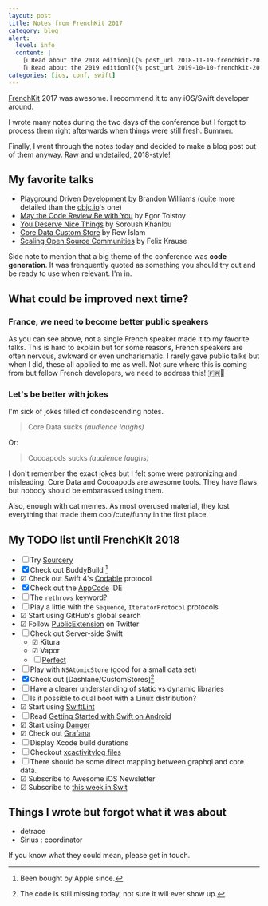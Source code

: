 ```yaml
---
layout: post
title: Notes from FrenchKit 2017
category: blog
alert:
  level: info
  content: |
    [ℹ️ Read about the 2018 edition]({% post_url 2018-11-19-frenchkit-2018 %})
    [ℹ️ Read about the 2019 edition]({% post_url 2019-10-10-frenchkit-2019 %})
categories: [ios, conf, swift]
---
```


[FrenchKit](http://frenchkit.fr) 2017 was awesome. I recommend it to any
iOS/Swift developer around.

I wrote many notes during the two days of the conference but I forgot to process
them right afterwards when things were still fresh. Bummer.

Finally, I went through the notes today and decided to make a blog post out of
them anyway. Raw and undetailed, 2018-style!

## My favorite talks

- [Playground Driven Development](https://youtu.be/DrdxSNG-_DE) by Brandon
  Williams (quite more detailed than the
  [objc.io](https://talk.objc.io/episodes/S01E51-playground-driven-development-at-kickstarter)'s
  one)
- [May the Code Review Be with You](https://youtu.be/e9NI5XnEqHA) by Egor
  Tolstoy
- [You Deserve Nice Things](https://youtu.be/3ia3ngqM2mM) by Soroush Khanlou
- [Core Data Custom Store](https://youtu.be/dYWE2d4_IPY) by Rew Islam
- [Scaling Open Source Communities](https://youtu.be/WM6WECv4B2E) by Felix
  Krause

Side note to mention that a big theme of the conference was **code generation**.
It was frenquently quoted as something you should try out and be ready to use
when relevant. I'm in.

## What could be improved next time?

### France, we need to become better public speakers

As you can see above, not a single French speaker made it to my favorite talks.
This is hard to explain but for some reasons, French speakers are often nervous,
awkward or even uncharismatic. I rarely gave public talks but when I did, these
all applied to me as well. Not sure where this is coming from but fellow French
developers, we need to address this! 🇫🇷💪

### Let's be better with jokes

I'm sick of jokes filled of condescending notes.

> Core Data sucks _(audience laughs)_

Or:

> Cocoapods sucks _(audience laughs)_

I don't remember the exact jokes but I felt some were patronizing and
misleading. Core Data and Cocoapods are awesome tools. They have flaws but
nobody should be embarassed using them.

Also, enough with cat memes. As most overused material, they lost everything
that made them cool/cute/funny in the first place.

## My TODO list until FrenchKit 2018

- ☐ Try [Sourcery][sourcery]
- ☒ Check out BuddyBuild [^footnote]
- ☑︎ Check out Swift 4's
  [Codable](https://developer.apple.com/documentation/swift/codable) protocol
- ☒ Check out the [AppCode](https://www.jetbrains.com/objc/) IDE
- ☐ The `rethrows` keyword?
- ☐ Play a little with the `Sequence`, `IteratorProtocol` protocols
- ☑︎ Start using GitHub's global search
- ☑︎ Follow [PublicExtension](https://twitter.com/PublicExtension) on Twitter
- ☐ Check out Server-side Swift
  - ☑︎ Kitura
  - ☑︎ Vapor
  - ☐ [Perfect](https://perfect.org)
- ☐ Play with `NSAtomicStore` (good for a small data set)
- ☒ Check out [Dashlane/CustomStores][^update]
- ☐ Have a clearer understanding of static vs dynamic libraries
- ☐ Is it possible to dual boot with a Linux distribution?
- ☑︎ Start using [SwiftLint](https://github.com/realm/SwiftLint)
- ☐ Read
  [Getting Started with Swift on Android](https://github.com/apple/swift/blob/master/docs/Android.md)
- ☑︎ Start using [Danger](https://github.com/danger/danger)
- ☑︎ Check out [Grafana](https://grafana.com)
- ☐ Display Xcode build durations
- ☐ Checkout [xcactivitylog files](https://michele.io/test-logs-in-xcode/)
- ☐ There should be some direct mapping between graphql and core data.
- ☑︎ Subscribe to Awesome iOS Newsletter
- ☑︎ Subscribe to [this week in Swit](https://swiftnews.curated.co)

## Things I wrote but forgot what it was about

- detrace
- Sirius : coordinator

If you know what they could mean, please get in touch.

[sourcery]: https://github.com/krzysztofzablocki/Sourcery

[^footnote]: Been bought by Apple since.
[^update]: The code is still missing today, not sure it will ever show up.
